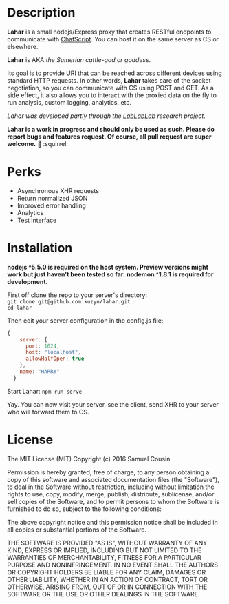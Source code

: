 # Description
**Lahar** is a small nodejs/Express proxy that creates RESTful endpoints to communicate with [ChatScript](https://github.com/bwilcox-1234/ChatScript). You can host it on the same server as CS or elsewhere.

**Lahar** is AKA *the Sumerian cattle-god or goddess*.

Its goal is to provide URI that can be reached across different devices using standard HTTP requests. In other words, **Lahar** takes care of the socket negotiation, so you can communicate with CS using POST and GET. As a side effect, it also allows you to interact with the proxied data on the fly to run analysis, custom logging, analytics, etc.

*Lahar was developed partly through the [LabLabLab](http://www.lablablab.net/en/about/) research project.*

**Lahar is a work in progress and should only be used as such. Please do report bugs and features request. Of course, all pull request are super welcome.** :ice_cream: :squirrel:

# Perks
* Asynchronous XHR requests
* Return normalized JSON
* Improved error handling
* Analytics
* Test interface

# Installation
**nodejs ^5.5.0 is required on the host system. Preview versions might work but just haven't been tested so far.**
**nodemon ^1.8.1 is required for development.**

First off clone the repo to your server's directory:  
`git clone git@github.com:kuzyn/lahar.git`  
`cd lahar`

Then edit your server configuration in the config.js file:
```javascript
{
    server: {
      port: 1024,
      host: "localhost",
      allowHalfOpen: true
    },
    name: "HARRY"
  }
```

Start Lahar:
`npm run serve`

Yay. You can now visit your server, see the client, send XHR to your server who will forward them to CS.

# License
The MIT License (MIT)
Copyright (c) 2016 Samuel Cousin

Permission is hereby granted, free of charge, to any person obtaining a copy of this software and associated documentation files (the "Software"), to deal in the Software without restriction, including without limitation the rights to use, copy, modify, merge, publish, distribute, sublicense, and/or sell copies of the Software, and to permit persons to whom the Software is furnished to do so, subject to the following conditions:

The above copyright notice and this permission notice shall be included in all copies or substantial portions of the Software.

THE SOFTWARE IS PROVIDED "AS IS", WITHOUT WARRANTY OF ANY KIND, EXPRESS OR IMPLIED, INCLUDING BUT NOT LIMITED TO THE WARRANTIES OF MERCHANTABILITY, FITNESS FOR A PARTICULAR PURPOSE AND NONINFRINGEMENT. IN NO EVENT SHALL THE AUTHORS OR COPYRIGHT HOLDERS BE LIABLE FOR ANY CLAIM, DAMAGES OR OTHER LIABILITY, WHETHER IN AN ACTION OF CONTRACT, TORT OR OTHERWISE, ARISING FROM, OUT OF OR IN CONNECTION WITH THE SOFTWARE OR THE USE OR OTHER DEALINGS IN THE SOFTWARE.
